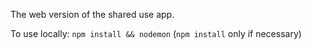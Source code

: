 The web version of the shared use app.

To use locally: `npm install && nodemon` (`npm install` only if necessary)
